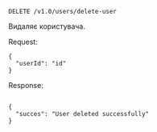 `DELETE /v1.0/users/delete-user`

Видаляє користувача.

Request:

```
{
  "userId": "id"
}
```
Response:
```

{
  "succes": "User deleted successfully"
}
```
